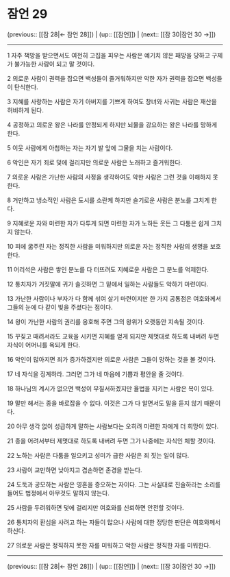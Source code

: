 # 잠언 29

(previous:: [[잠 28|← 잠언 28]]) | (up:: [[잠언]]) | (next:: [[잠 30|잠언 30 →]])

***




1 
자주 책망을 받으면서도 여전히 고집을 피우는 사람은 예기치 않은 패망을 당하고 구제가 불가능한 사람이 되고 말 것이다. 



2 
의로운 사람이 권력을 잡으면 백성들이 즐거워하지만 악한 자가 권력을 잡으면 백성들이 탄식한다. 



3 
지혜를 사랑하는 사람은 자기 아버지를 기쁘게 하여도 창녀와 사귀는 사람은 재산을 허비하게 된다. 



4 
공정하고 의로운 왕은 나라를 안정되게 하지만 뇌물을 강요하는 왕은 나라를 망하게 한다. 



5 
이웃 사람에게 아첨하는 자는 자기 발 앞에 그물을 치는 사람이다. 



6 
악인은 자기 죄로 덫에 걸리지만 의로운 사람은 노래하고 즐거워한다. 



7 
의로운 사람은 가난한 사람의 사정을 생각하여도 악한 사람은 그런 것을 이해하지 못한다. 



8 
거만하고 냉소적인 사람은 도시를 소란케 하지만 슬기로운 사람은 분노를 그치게 한다. 



9 
지혜로운 자와 미련한 자가 다투게 되면 미련한 자가 노하든 웃든 그 다툼은 쉽게 그치지 않는다. 



10 
피에 굶주린 자는 정직한 사람을 미워하지만 의로운 자는 정직한 사람의 생명을 보호한다. 



11 
어리석은 사람은 쌓인 분노를 다 터뜨려도 지혜로운 사람은 그 분노를 억제한다. 



12 
통치자가 거짓말에 귀가 솔깃하면 그 밑에서 일하는 사람들도 악하기 마련이다. 



13 
가난한 사람이나 부자가 다 함께 섞여 살기 마련이지만 한 가지 공통점은 여호와께서 그들의 눈에 다 같이 빛을 주셨다는 점이다. 



14 
왕이 가난한 사람의 권리를 옹호해 주면 그의 왕위가 오랫동안 지속될 것이다. 



15 
꾸짖고 때려서라도 교육을 시키면 지혜를 얻게 되지만 제멋대로 하도록 내버려 두면 자식이 어머니를 욕되게 한다. 



16 
악인이 많아지면 죄가 증가하겠지만 의로운 사람은 그들이 망하는 것을 볼 것이다. 



17 
네 자식을 징계하라. 그러면 그가 네 마음에 기쁨과 평안을 줄 것이다. 



18 
하나님의 계시가 없으면 백성이 무질서하겠지만 율법을 지키는 사람은 복이 있다. 



19 
말만 해서는 종을 바로잡을 수 없다. 이것은 그가 다 알면서도 말을 듣지 않기 때문이다. 



20 
아무 생각 없이 성급하게 말하는 사람보다는 오히려 미련한 자에게 더 희망이 있다. 



21 
종을 어려서부터 제멋대로 하도록 내버려 두면 그가 나중에는 자식인 체할 것이다. 



22 
노하는 사람은 다툼을 일으키고 성미가 급한 사람은 죄 짓는 일이 많다. 



23 
사람이 교만하면 낮아지고 겸손하면 존경을 받는다. 



24 
도둑과 공모하는 사람은 영혼을 증오하는 자이다. 그는 사실대로 진술하라는 소리를 들어도 법정에서 아무것도 말하지 않는다. 



25 
사람을 두려워하면 덫에 걸리지만 여호와를 신뢰하면 안전할 것이다. 



26 
통치자의 환심을 사려고 하는 자들이 많으나 사람에 대한 정당한 판단은 여호와께서 하신다. 



27 
의로운 사람은 정직하지 못한 자를 미워하고 악한 사람은 정직한 자를 미워한다.

***

(previous:: [[잠 28|← 잠언 28]]) | (up:: [[잠언]]) | (next:: [[잠 30|잠언 30 →]])
